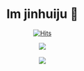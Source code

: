 <div align="center">
<h1> Im jinhuiju 👋</h1>


<!--
**jinhuiju/jinhuiju** is a ✨ _special_ ✨ repository because its `README.md` (this file) appears on your GitHub profile.
Here are some ideas to get you started:

                                                                  
-->

<div align="center">

[![Hits](https://hits.seeyoufarm.com/api/count/incr/badge.svg?url=https%3A%2F%2Fgithub.com%2Fjinhuiju&count_bg=%2345AADF&title_bg=%230A688F&icon=&icon_color=%23E7E7E7&title=hits&edge_flat=true)](https://hits.seeyoufarm.com)




<img src="https://github-readme-stats.vercel.app/api/top-langs/?username=jinhuiju&layout=compact"><br><br>
<img src="https://github-readme-stats.vercel.app/api?username=jinhuiju&show_icons=true">

   
</div>
